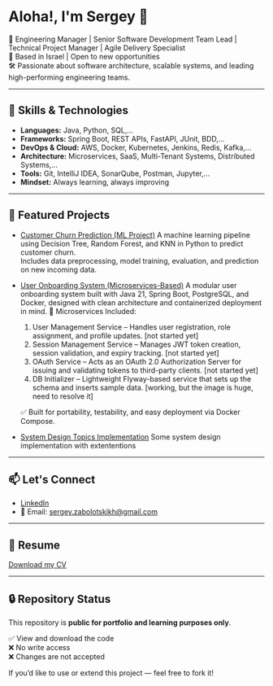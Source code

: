 # Aloha!, I'm Sergey 👋

🎯 Engineering Manager | Senior Software Development Team Lead | Technical Project Manager | Agile Delivery Specialist  
📍 Based in Israel | Open to new opportunities  
🛠️ Passionate about software architecture, scalable systems, and leading high-performing engineering teams.

---

## 🚀 Skills & Technologies

- **Languages:** Java, Python, SQL,...
- **Frameworks:** Spring Boot, REST APIs, FastAPI, JUnit, BDD,...
- **DevOps & Cloud:** AWS, Docker, Kubernetes, Jenkins, Redis, Kafka,... 
- **Architecture:** Microservices, SaaS, Multi-Tenant Systems, Distributed Systems,...
- **Tools:** Git, IntelliJ IDEA, SonarQube, Postman, Jupyter,...  
- **Mindset:** Always learning, always improving

---

## 📂 Featured Projects

- [Customer Churn Prediction (ML Project)](https://github.com/SergeyZabolotskikh/churn-prediction-ml)
  A machine learning pipeline using Decision Tree, Random Forest, and KNN in Python to predict customer churn.  
  Includes data preprocessing, model training, evaluation, and prediction on new incoming data.
  
- [User Onboarding System (Microservices-Based)](https://github.com/SergeyZabolotskikh/user-onboarding-system)
  A modular user onboarding system built with Java 21, Spring Boot, PostgreSQL, and Docker, designed with clean architecture and containerized deployment in mind.
  🧩 Microservices Included:
  1. User Management Service – Handles user registration, role assignment, and profile updates. [not started yet]
  2. Session Management Service – Manages JWT token creation, session validation, and expiry tracking. [not started yet]
  3. OAuth Service – Acts as an OAuth 2.0 Authorization Server for issuing and validating tokens to third-party clients. [not started yet]
  4. DB Initializer – Lightweight Flyway-based service that sets up the schema and inserts sample data. [working, but the image is huge, need to resolve it]

  ✅ Built for portability, testability, and easy deployment via Docker Compose.

- [System Design Topics Implementation](https://github.com/SergeyZabolotskikh/system-design-case-studies/)
  Some system design implementation with extententions
---

## 📫 Let's Connect

- [LinkedIn](https://www.linkedin.com/in/sergey-zabolotskikh)  
- 📧 Email: sergey.zabolotskikh@gmail.com

---

## 📄 Resume

[Download my CV](https://github.com/SergeyZabolotskikh/SergeyZabolotskikh/blob/main/Sergey_Zabolotskikh_Software_Engineering_Manager.pdf)

---

## 🔒 Repository Status

This repository is **public for portfolio and learning purposes only**.

✅ View and download the code  
❌ No write access  
❌ Changes are not accepted

If you’d like to use or extend this project — feel free to fork it!

